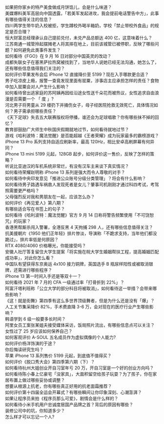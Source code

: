 如果把你家乡的特产美食做成月饼馅儿，会是什么味道？  
美媒爆料美军高层向中国透露，「若美军发起进攻，我会提前电话警告中方」，此事有哪些值得关注的信息？  
四川两学生带牛奶入校被拒，学生蹲校外喝半箱奶，学校「禁止带校外食品」的规定是否合理？  
恒大财富总经理承认自己提前兑付，未兑产品总额达 400 亿，这意味着什么？  
江苏南通一城管拎起摆摊老人将其摔在地上，目前该城管已被停职，反映了哪些问题？如何避免此类事件发生？  
如何看待《FGO》在 9 月 16 日对部分中国英灵的改动？  
成都失联女子在塞黑萨拉热窝被找到了，当地华人说她已经无法沟通，她怎么了，还有哪些信息值得我们关注的？  
如何评价苹果发布会后 iPhone 12 直接降价至 5199？现在入手哪款更合适？  
男子吃凉皮上瘾，报警一查竟发现里面有罂粟，涉事店主应承担怎样的责任？食物中加入罂粟会对人产生什么影响？  
如何看待曾出逃家庭的苏阿姨再因给沿途女性送千朵花而被热议，女性追求自由浪漫是否需要一个 「 度 」?  
河北男子将男童从 29 楼扔下并捅伤女子，母子经医院抢救无效死亡，具体情况如何？男子需承担哪些责任？  
《天下足球》失去五大联赛版权将停播，谁还会为足球唱歌？你有哪些抹不掉的回忆？  
教育部鼓励广大师生中秋国庆假期就地过节，如何看待就地过节？  
游戏《哈利波特：魔法觉醒》是否能超越《王者荣耀》成为玩家最多的霸榜游戏？  
iPhone 13 Pro 系列支持自适应刷新率，最高 120Hz，相比安卓高刷屏幕有何异同？  
iPhone 13 mini 5199 元起，128GB 起步，如何评价这一售价，反映了怎样的策略？  
听说比亚迪汉的车机系统非常烂，有没有汉车主来谈下真实情况？  
如何看待荣耀赵明称 iPhone 13 系列是强大而令人尊敬的对手？  
如何看待中央印发意见「推进公众账号分级分类管理」？将会有什么影响？  
如何看待男子路遇车祸救人发现死者是女儿？肇事司机刚刚才通过科四考试，考驾照需要更严格吗？  
父母强烈反对我和男朋友在一起，应该怎么办？  
如何评价《再见爱人》第八期？  
有哪些适合写在书签上的句子？  
如何看待《哈利波特：魔法觉醒》官方 9 月 14 日称将警告频繁使用「不可饶恕咒」的玩家？  
香港黑帮厮杀闯入警署，全港反黑 4 天拘捕 298 人，还有哪些信息值得关注？  
抗美援朝片《1950 他们正年轻》排片惨淡，导演称「不跪求支持，当年他们都没跪过」，排片率低是何原因？  
RTX 4080/4060 价格曝光，你能接受吗？  
安徽人社厅答复留住大学生提案「将实施在皖大学生婚姻帮扶工程，提高婚姻匹配成功率」，对此你怎么看？  
中国队有望获得东京奥运 4x100 接力铜牌，英国选手 B 瓶尿样阳性或被取消银牌，还需进行哪些程序？  
iPhone 13 第一时间入手还是等双十一？  
如何看待 2021 年 7 月的 CFA 一级通过率「打骨折到 22%」？  
阿富汗塔利班称「公立大学的部分科目将被取消」，如何看待这一举措？会带来哪些影响？  
《这！就是街舞》第四季有这么多世界顶级舞者，但是为什么还是没有「爆」？  
人工关节集采降价 82%，手术费直降 3-6 万，会对现在的医疗行业产生哪些影响？  
韩语学到 6 级一般要多长时间？  
阿里女员工案张某姐夫接受媒体采访，饭局照片流出，有哪些信息点可以关注？  
女性过了 25 岁应该如何保养自己？  
如何客观评价 A-SOUL 五名成员作为虚拟偶像的个人能力?  
如何评价杨洋饰演的于途？  
你后悔读研究生吗？  
苹果 iPhone 13 系列售价 5199 元起，到底值不值得买？  
如何评价《脱口秀大会》第四季第六期（下）？  
如何看待杭州大姐创业开自习室年亏 20 万，开自习室是一个好的创业方向吗？  
如何看待陈小春上亿豪宅「没家具」，大面积留空给孩子玩耍？为了孩子，你在家居布置上做过哪些妥协或调整？  
想要从根源上抗老，你有哪些真正好用的抗老面霜推荐？  
如何评价第十四届全运会开幕式？有哪些瞬间让你印象深刻、心潮澎湃？  
如果让程序员来拍《程序员那么可爱》，剧情会是什么样的？  
如何看待小米手机用户忠诚度居国产品牌之首？背后的原因有哪些？  
装修公司中的坑，你知道多少？  
怎么样才可以忘记一个人?  
